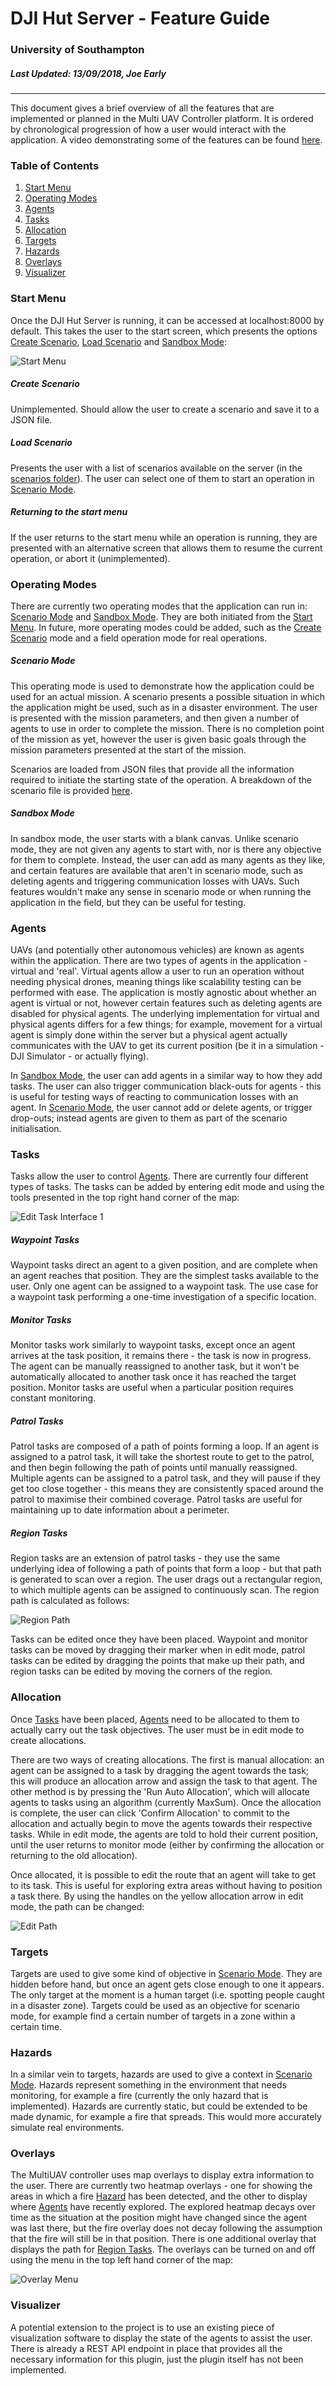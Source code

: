 # DJI Hut Server - Feature Guide
### University of Southampton
##### Last Updated: 13/09/2018, Joe Early
------
This document gives a brief overview of all the features that are implemented or planned in the Multi UAV Controller platform. It is ordered by chronological progression of how a user would interact with the application. A video demonstrating some of the features can be found [here][1].

### Table of Contents

1. [Start Menu](#markdown-header-start-menu)
2. [Operating Modes](#markdown-header-operating-modes)
3. [Agents](#markdown-header-operating-modes)
4. [Tasks](#markdown-header-tasks)
5. [Allocation](#markdown-header-allocation)
6. [Targets](#markdown-header-targets)
7. [Hazards](#markdown-header-hazards)
8. [Overlays](#markdown-header-overlays)
9. [Visualizer](#markdown-header-visualizer)

### Start Menu

Once the DJI Hut Server is running, it can be accessed at localhost:8000 by default. This takes the user to the start screen, which presents the options [Create Scenario](#markdown-header-create-scenario), [Load Scenario](#markdown-header-load-scenario) and [Sandbox Mode](#markdown-header-sandbox-mode):

![Start Menu][start_menu]

##### Create Scenario

Unimplemented. Should allow the user to create a scenario and save it to a JSON file.

##### Load Scenario

Presents the user with a list of scenarios available on the server (in the [scenarios folder][2]). The user can select one of them to start an operation in [Scenario Mode](#markdown-header-scenario-mode).

##### Returning to the start menu

If the user returns to the start menu while an operation is running, they are presented with an alternative screen that allows them to resume the current operation, or abort it (unimplemented).

### Operating Modes

There are currently two operating modes that the application can run in: [Scenario Mode](#markdown-header-scenario-mode) and [Sandbox Mode](#markdown-header-sandbox-mode). They are both initiated from the [Start Menu](#markdown-header-start-menu). In future, more operating modes could be added, such as the [Create Scenario](#markdown-header-create-scenario) mode and a field operation mode for real operations.

##### Scenario Mode

This operating mode is used to demonstrate how the application could be used for an actual mission. A scenario presents a possible situation in which the application might be used, such as in a disaster environment. The user is presented with the mission parameters, and then given a number of agents to use in order to complete the mission. There is no completion point of the mission as yet, however the user is given basic goals through the mission parameters presented at the start of the mission.

Scenarios are loaded from JSON files that provide all the information required to initiate the starting state of the operation. A breakdown of the scenario file is provided [here][3].

##### Sandbox Mode

In sandbox mode, the user starts with a blank canvas. Unlike scenario mode, they are not given any agents to start with, nor is there any objective for them to complete. Instead, the user can add as many agents as they like, and certain features are available that aren't in scenario mode, such as deleting agents and triggering communication losses with UAVs. Such features wouldn't make any sense in scenario mode or when running the application in the field, but they can be useful for testing.

### Agents

UAVs (and potentially other autonomous vehicles) are known as agents within the application. There are two types of agents in the application - virtual and 'real'. Virtual agents allow a user to run an operation without needing physical drones, meaning things like scalability testing can be performed with ease. The application is mostly agnostic about whether an agent is virtual or not, however certain features such as deleting agents are disabled for physical agents. The underlying implementation for virtual and physical agents differs for a few things; for example, movement for a virtual agent is simply done within the server but a physical agent actually communicates with the UAV to get its current position (be it in a simulation - DJI Simulator - or actually flying).

In [Sandbox Mode](#markdown-header-sandbox-mode), the user can add agents in a similar way to how they add tasks. The user can also trigger communication black-outs for agents - this is useful for testing ways of reacting to communication losses with an agent. In [Scenario Mode](#markdown-header-scenario-mode), the user cannot add or delete agents, or trigger drop-outs; instead agents are given to them as part of the scenario initialisation.

### Tasks

Tasks allow the user to control [Agents](#markdown-header-agents). There are currently four different types of tasks. The tasks can be added by entering edit mode and using the tools presented in the top right hand corner of the map:

![Edit Task Interface 1][edit_task_interface_1]

##### Waypoint Tasks
Waypoint tasks direct an agent to a given position, and are complete when an agent reaches that position. They are the simplest tasks available to the user. Only one agent can be assigned to a waypoint task. The use case for a waypoint task performing a one-time investigation of a specific location.
##### Monitor Tasks
Monitor tasks work similarly to waypoint tasks, except once an agent arrives at the task position, it remains there - the task is now in progress. The agent can be manually reassigned to another task, but it won't be automatically allocated to another task once it has reached the target position. Monitor tasks are useful when a particular position requires constant monitoring.
##### Patrol Tasks
Patrol tasks are composed of a path of points forming a loop. If an agent is assigned to a patrol task, it will take the shortest route to get to the patrol, and then begin following the path of points until manually reassigned. Multiple agents can be assigned to a patrol task, and they will pause if they get too close together - this means they are consistently spaced around the patrol to maximise their combined coverage. Patrol tasks are useful for maintaining up to date information about a perimeter.
##### Region Tasks
Region tasks are an extension of patrol tasks - they use the same underlying idea of following a path of points that form a loop - but that path is generated to scan over a region. The user drags out a rectangular region, to which multiple agents can be assigned to continuously scan. The region path is calculated as follows:

![Region Path][region_path]

Tasks can be edited once they have been placed. Waypoint and monitor tasks can be moved by dragging their marker when in edit mode, patrol tasks can be edited by dragging the points that make up their path, and region tasks can be edited by moving the corners of the region.

### Allocation

Once [Tasks](#markdown-header-tasks) have been placed, [Agents](#markdown-header-agents) need to be allocated to them to actually carry out the task objectives. The user must be in edit mode to create allocations.

There are two ways of creating allocations. The first is manual allocation: an agent can be assigned to a task by dragging the agent towards the task; this will produce an allocation arrow and assign the task to that agent. The other method is by pressing the 'Run Auto Allocation', which will allocate agents to tasks using an algorithm (currently MaxSum). Once the allocation is complete, the user can click 'Confirm Allocation' to commit to the allocation and actually begin to move the agents towards their respective tasks. While in edit mode, the agents are told to hold their current position, until the user returns to monitor mode (either by confirming the allocation or returning to the old allocation).

Once allocated, it is possible to edit the route that an agent will take to get to its task. This is useful for exploring extra areas without having to position a task there. By using the handles on the yellow allocation arrow in edit mode, the path can be changed:

![Edit Path][edit_path]

### Targets

Targets are used to give some kind of objective in [Scenario Mode](#markdown-header-scenario-mode). They are hidden before hand, but once an agent gets close enough to one it appears. The only target at the moment is a human target (i.e. spotting people caught in a disaster zone). Targets could be used as an objective for scenario mode, for example find a certain number of targets in a zone within a certain time.

### Hazards

In a similar vein to targets, hazards are used to give a context in [Scenario Mode](#markdown-header-scenario-mode). Hazards represent something in the environment that needs monitoring, for example a fire (currently the only hazard that is implemented). Hazards are currently static, but could be extended to be made dynamic, for example a fire that spreads. This would more accurately simulate real environments.

### Overlays

The MultiUAV controller uses map overlays to display extra information to the user. There are currently two heatmap overlays - one for showing the areas in which a fire [Hazard](#markdown-header-hazards) has been detected, and the other to display where [Agents](#markdown-header-agents) have recently explored. The explored heatmap decays over time as the situation at the position might have changed since the agent was last there, but the fire overlay does not decay following the assumption that the fire will still be in that position. There is one additional overlay that displays the path for [Region Tasks](#markdown-header-region-tasks). The overlays can be turned on and off using the menu in the top left hand corner of the map:

![Overlay Menu][overlay_menu]

### Visualizer

A potential extension to the project is to use an existing piece of visualization software to display the state of the agents to assist the user. There is already a REST API endpoint in place that provides all the necessary information for this plugin, just the plugin itself has not been implemented.

[1]: https://bitbucket.org/dhaminda/hutserver/downloads/MultiUAVControllerVideo.zip
[2]: ../web8001/scenarios
[3]: ./scenario_files.md

[start_menu]: https://bitbucket.org/dhaminda/hutserver/raw/master/docs/img/start_menu.png "Start Menu"
[edit_task_interface_1]: https://bitbucket.org/dhaminda/hutserver/raw/master/docs/img/edit_task_interface_1.png "Edit Task Interface 1"
[region_path]: https://bitbucket.org/dhaminda/hutserver/raw/master/docs/img/region_path.png "Region Path"
[edit_path]: https://bitbucket.org/dhaminda/hutserver/raw/master/docs/img/edit_path.png "Edit Path"
[overlay_menu]: https://bitbucket.org/dhaminda/hutserver/raw/master/docs/img/overlay_menu.png "Overlay Menu"
